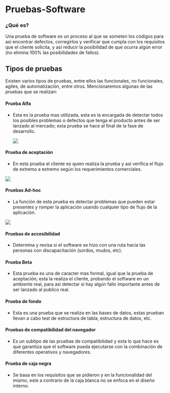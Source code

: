 # Pruebas-Software

### ¿Qué es?

Una prueba de software es un proceso al que se someten los códigos para así encontrar defectos, corregirlos y verificar que cumpla con los requisitos que el cliente solicita, y así reducir la posibilidad de que ocurra algún error (no elimina 100% las posibilidades de fallos).

## Tipos de pruebas
Existen varios tipos de pruebas, entre ellos las funcionales, no funcionales, agiles, de automatización, entre otros. Mencionaremos algunas de las pruebas que se realizan:

 #### Prueba Alfa
   * Esta es la prueba mas utilizada, esta es la encargada de detectar todos los posibles problemas o defectos que tenga el              producto antes de ser lanzado al mercado; esta prueba se hace al final de la fase de desarrollo.

        ![](https://c8.alamy.com/compes/2ap8a9d/icono-de-concepto-de-prueba-alfa-incentificar-errores-antes-de-liberar-la-ilustracion-de-linea-fina-proceso-de-prueba-de-software-indicar-problemas-y-problemas-vector-2ap8a9d.jpg)

#### Prueba de aceptación
   * En esta prueba el cliente es quien realiza la prueba y así verifica el flujo de extremo a extremo según los requerimientos        comerciales.

![](https://www.nimblework.com/wp-content/uploads/2022/12/software-testing.jpg)

#### Pruebas Ad-hoc
   * La función de esta prueba es detectar problemas que pueden estar presentes y romper la aplicación usando cualquier tipo de        flujo de la aplicación.

![](https://www.ayscom.com/wordpress/wp-content/uploads/2018/10/medidasadhoc.jpg)

#### Pruebas de accesibilidad
   * Determina y revisa si el software se hizo con una ruta hacia las personas con discapacitación (sordos, mudos, etc).

#### Prueba Beta
   * Esta prueba es una de caracter mas formal, igual que la prueba de aceptación; esta la realiza el cliente, probando el            software en un ambiente real, para asi detectar si hay algún fallo importante antes de ser lanzado al publico real.

#### Prueba de fondo
   * Esta es una prueba que se realiza en las bases de datos, estas prueban llevan a cabo test de estructura de tabla, estructura      de datos, etc.

#### Pruebas de compatibilidad del navegador
   * Es un subtipo de las pruebas de compatibilidad y esta lo que hace es que garantiza que el software pueda ejecutarse con la        combinación de diferentes operativos y navegadores.

#### Prueba de caja negra
   * Se basa en los requisitos que se pidieron y en la funcionalidad del mismo, este a contrario de la caja blanca no se enfoca        en el diseño interno.


